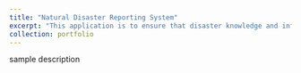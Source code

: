 ```yaml
---
title: "Natural Disaster Reporting System"
excerpt: "This application is to ensure that disaster knowledge and information will be easily accessible according to the urgency and level of audience needs..<br/><img src='/images/bnpb.png'>"
collection: portfolio
---
```


sample description
